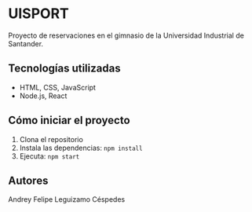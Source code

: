 # UISPORT
Proyecto de reservaciones en el gimnasio de la Universidad Industrial de Santander.

## Tecnologías utilizadas
- HTML, CSS, JavaScript
- Node.js, React


## Cómo iniciar el proyecto
1. Clona el repositorio
2. Instala las dependencias: `npm install`
3. Ejecuta: `npm start`

## Autores
Andrey Felipe Leguizamo Céspedes


